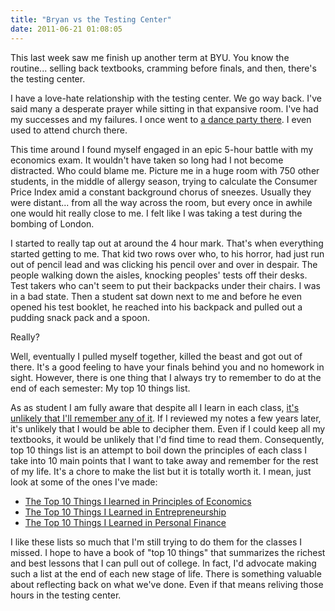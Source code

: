 ```yaml
---
title: "Bryan vs the Testing Center"
date: 2011-06-21 01:08:05
---
```


This last week saw me finish up another term at BYU. You know the routine... selling back textbooks, cramming before finals, and then, there's the testing center.

I have a love-hate relationship with the testing center. We go way back. I've said many a desperate prayer while sitting in that expansive room. I've had my successes and my failures. I once went to <a href="http://www.youtube.com/watch?v=CBdHxgeAcZE" title="Dance Party in the Testing Center">a dance party there</a>. I even used to attend church there.

This time around I found myself engaged in an epic 5-hour battle with my economics exam. It wouldn't have taken so long had I not become distracted. Who could blame me. Picture me in a huge room with 750 other students, in the middle of allergy season, trying to calculate the Consumer Price Index amid a constant background chorus of sneezes. Usually they were distant... from all the way across the room, but every once in awhile one would hit really close to me. I felt like I was taking a test during the bombing of London.

I started to really tap out at around the 4 hour mark. That's when everything started getting to me. That kid two rows over who, to his horror, had just run out of pencil lead and was clicking his pencil over and over in despair. The people walking down the aisles, knocking peoples' tests off their desks. Test takers who can't seem to put their backpacks under their chairs. I was in a bad state. Then a student sat down next to me and before he even opened his test booklet, he reached into his backpack and pulled out a pudding snack pack and a spoon.

Really?

Well, eventually I pulled myself together, killed the beast and got out of there. It's a good feeling to have your finals behind you and no homework in sight. However, there is one thing that I always try to remember to do at the end of each semester: My top 10 things list.

As as student I am fully aware that despite all I learn in each class, <a href="http://www.youtube.com/watch?v=kO8x8eoU3L4" title="Why learn it when you will forget it anyway?">it's unlikely that I'll remember any of it</a>. If I reviewed my notes a few years later, it's unlikely that I would be able to decipher them. Even if I could keep all my textbooks, it would be unlikely that I'd find time to read them. Consequently, top 10 things list is an attempt to boil down the principles of each class I take into 10 main points that I want to take away and remember for the rest of my life. It's a chore to make the list but it is totally worth it. I mean, just look at some of the ones I've made:

*   <a href="/assets/documents/The-Top-10-Things-I-learned-in-Principles-of-Economics.pdf" rel="attachment">The Top 10 Things I learned in Principles of Economics</a>
*   <a href="/assets/documents/Final-Paper-Top-10-Things.pdf" rel="attachment">The Top 10 Things I Learned in Entrepreneurship</a>
*   <a href="/assets/documents/Bryans-Top-10-Things-in-Personal-Finance.pdf" rel="attachment">The Top 10 Things I Learned in Personal Finance</a>

I like these lists so much that I'm still trying to do them for the classes I missed. I hope to have a book of "top 10 things" that summarizes the richest and best lessons that I can pull out of college. In fact, I'd advocate making such a list at the end of each new stage of life. There is something valuable about reflecting back on what we've done. Even if that means reliving those hours in the testing center.
